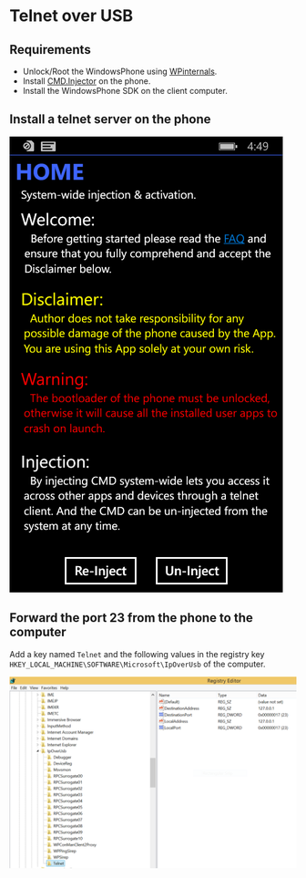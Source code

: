 # Telnet over USB

## Requirements

- Unlock/Root the WindowsPhone using [WPinternals](https://github.com/ReneLergner/WPinternals).
- Install [CMD.Injector](https://github.com/fadilfadz01/CMD.Injector_WP8) on the phone.
- Install the WindowsPhone SDK on the client computer.

## Install a telnet server on the phone

![Inject](wp_ss_20150116_0001.png)

## Forward the port 23 from the phone to the computer

Add a key named `Telnet` and the following values in the registry key `HKEY_LOCAL_MACHINE\SOFTWARE\Microsoft\IpOverUsb` of the computer.  

![Registry](regedit.PNG)
